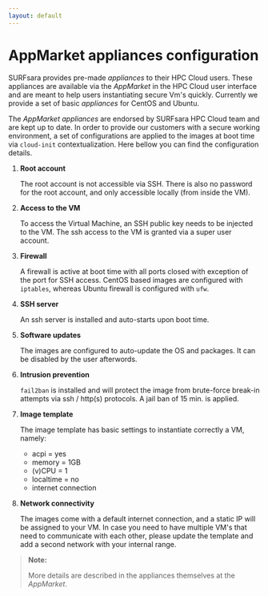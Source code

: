 ```yaml
---
layout: default
---
```


# AppMarket appliances configuration

SURFsara provides pre-made _appliances_ to their HPC Cloud users. These appliances are available via the _AppMarket_ in the HPC Cloud user interface and are meant to help users instantiating secure Vm's quickly. Currently we provide a set of basic _appliances_ for CentOS and Ubuntu.

The _AppMarket_ _appliances_ are endorsed by SURFsara HPC Cloud team and are kept up to date. In order to provide our customers with a secure working environment, a set of configurations are applied to the images at boot time via `cloud-init` contextualization. Here bellow you can find the configuration details.

1. **Root account**

    The root account is not accessible via SSH. There is also no password for the root account, and only accessible locally (from inside the VM).

2. **Access to the VM**

    To access the Virtual Machine, an SSH public key needs to be injected to the VM. The ssh access to the VM is granted via a super user account.

3. **Firewall**

    A firewall is active at boot time with all ports closed with exception of the port for SSH access. CentOS based images are configured with `iptables`, whereas Ubuntu firewall is configured with `ufw`.

4. **SSH server**

    An ssh server is installed and auto-starts upon boot time.

5. **Software updates**

    The images are configured to auto-update the OS and packages. It can be disabled by the user afterwords.

6. **Intrusion prevention**

    `fail2ban` is installed and will protect the image from brute-force break-in attempts via ssh / http(s) protocols. A jail ban of 15 min. is applied.

7. **Image template**

    The image template has basic settings to instantiate correctly a VM, namely:

    - acpi = yes
    - memory = 1GB
    - (v)CPU = 1
    - localtime = no
    - internet connection

>
8. **Network connectivity**

    The images come with a default internet connection, and a static IP will be assigned to your VM. In case you need to have multiple VM's that need to communicate with each other, please update the template and add a second network with your internal range.

> **Note:**
>
> More details are described in the appliances themselves at the _AppMarket_.
